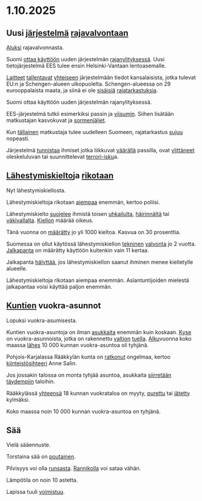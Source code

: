 # 1.10.2025

## Uusi [järjestelmä]() [rajavalvontaan](rajavalvonta)

[Aluksi]() rajavalvonnasta.

Suomi [ottaa käyttöön](ottaa_käyttöön) uuden järjestelmän [rajanylityksessä](rajanylitys). Uusi tietojärjestelmä EES tulee ensin Helsinki-Vantaan lentoasemalle.

[Laitteet](laite) [tallentavat](tallentaa) [yhteiseen](yhteinen) järjestelmään tiedot kansalaisista, jotka tulevat EU:n ja Schengen-alueen ulkopuolelta. Schengen-alueessa on 29 eurooppalaista maata, ja siinä ei ole [sisäisiä](sisäinen) [rajatarkastuksia](rajatarkastus).

Suomi ottaa käyttöön uuden järjestelmän rajanylityksessä.

EES-järjestelmä tutkii esimerkiksi passin ja [viisumin](viisumi). Siihen lisätään matkustajan kasvokuvat ja [sormenjäljet](sormenjälki).

Kun [tällainen]() matkustaja tulee uudelleen Suomeen, rajatarkastus [sujuu](sujua) nopeasti.

Järjestelmä [tunnistaa]() ihmiset jotka liikkuvat [väärällä]() passilla, ovat [ylittäneet](ylittää) oleskeluluvan tai suunnittelevat [terrori-isku]()a.

## [Lähestymiskielto]()ja [rikotaan](rikkoa)

Nyt lähestymiskiellosta.

Lähestymiskieltoja rikotaan [aiempaa](aiempi) enemmän, kertoo poliisi.

Lähestymiskielto [suojelee](suojella) ihmistä toisen [uhkailulta](uhkailu), [häirinnältä](häirintä) tai [väkivallalta](väkivalta). [Kiellon](kielto) määrää oikeus.

Tänä vuonna on [määrätty](määrätä) jo yli 1000 kieltoa. Kasvua on 30 prosenttia.

Suomessa on ollut käytössä lähestymiskiellon [tekninen]() [valvonta]() jo 2 vuotta. [Jalkapanta]() on määrätty käyttöön kuitenkin vain 11 kertaa.

Jalkapanta [hälyttää](), jos lähestymiskiellon saanut ihminen menee kielletylle alueelle.

Lähestymiskieltoja rikotaan aiempaa enemmän. Asiantuntijoiden mielestä jalkapantaa voisi käyttää paljon enemmän.

## [Kuntien](kunta) vuokra-asunnot

Lopuksi vuokra-asumisesta.

Kuntien vuokra-asuntoja on ilman [asukkaita](asukas) enemmän kuin koskaan. [Kyse]() on vuokra-asunnoista, jotka on rakennettu [valtion]() [tuella](tuki). [Alku]()vuonna koko maassa [lähes]() 10 000 kunnan vuokra-asuntoa oli tyhjänä.

Pohjois-Karjalassa Rääkkylän kunta on [ratkonut](ratkoa) ongelmaa, kertoo [kiinteistö]()[sihteeri]() Anne Salin.

Jos jossakin talossa on monta tyhjää asuntoa, asukkaita [siirretään](siirtää) [täydempiin](täydempi) taloihin.

Rääkkylässä [yhteensä]() 18 kunnan vuokrataloa on myyty, [purettu](purkaa) tai [jätetty](jäättä) kylmäksi.

Koko maassa noin 10 000 kunnan vuokra-asuntoa on tyhjänä.

## Sää

Vielä sääennuste.

Torstaina sää on [poutainen]().

Pilvisyys voi olla [runsasta](runsas). [Rannikolla](rannikko) voi sataa vähän.

Lämpötila on noin 10 astetta.

Lapissa tuuli [voimistuu](voimistua).

